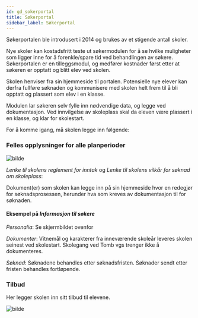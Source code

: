 ```yaml
---
id: gd_sokerportal
title: Søkerportal
sidebar_label: Søkerportal
---
```

Søkerportalen ble introdusert i 2014 og brukes av et stigende antall skoler.

Nye skoler kan kostadsfritt teste ut søkermodulen for å se hvilke muligheter som ligger inne for å forenkle/spare tid ved behandlingen av søkere. Søkerportalen er en tilleggsmodul, og medfører kostnader først etter at søkeren er opptatt og blitt elev ved skolen. 

Skolen henviser fra sin hjemmeside til portalen. Potensielle nye elever kan derfra fullføre søknaden og kommunisere med skolen helt frem til å bli opptatt og plassert som elev i en klasse.

Modulen lar søkeren selv fylle inn nødvendige data, og legge ved dokumentasjon. Ved innvilgelse av skoleplass skal da eleven være plassert i en klasse, og klar for skolestart.

For å komme igang, må skolen legge inn følgende:

### Felles opplysninger for alle planperioder

![bilde](https://user-images.githubusercontent.com/80097133/148524582-f27bc63f-25b3-4655-a26c-5147043a2159.png)

_Lenke til skolens reglement for inntak_ og _Lenke til skolens vilkår for søknad om skoleplass_:

Dokument(er) som skolen kan legge inn på sin hjemmeside hvor en redegjør for søknadsprosessen, herunder hva som kreves av dokumentasjon til for søknaden. 

#### Eksempel på _Informasjon til søkere_

_Personalia_: Se skjermbildet ovenfor

_Dokumenter_: Vitnemål og karakterer fra inneværende skoleår leveres skolen seinest ved skolestart. 
Skolegang ved Tomb vgs trenger ikke å dokumenteres.

_Søknad_: Søknadene behandles etter søknadsfristen. Søknader sendt etter fristen behandles fortløpende.

### Tilbud

Her legger skolen inn sitt tilbud til elevene.

![bilde](https://user-images.githubusercontent.com/80097133/148527706-f3defa52-4e38-4611-9e20-b8283f87b687.png)

